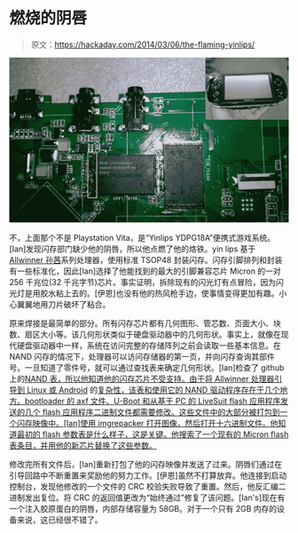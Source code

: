 # 燃烧的阴唇

> 原文：<https://hackaday.com/2014/03/06/the-flaming-yinlips/>

![furan-yinlips](img/21204a4acc639bca51a6f3356a97a4a2.png)

不，上面那个不是 Playstation Vita，是“Yinlips YDPG18A”便携式游戏系统。[Ian]发现闪存部门缺少他的阴唇，所以他点燃了他的烙铁。yin lips 基于 [Allwinner 孙茜](http://linux-sunxi.org/Main_Page)系列处理器，使用标准 TSOP48 封装闪存。闪存引脚排列和封装有一些标准化，因此[Ian]选择了他能找到的最大的引脚兼容芯片 Micron 的一对 256 千兆位(32 千兆字节)芯片。事实证明，拆除现有的闪光灯有点冒险，因为闪光灯是用胶水粘上去的。[伊恩]也没有他的热风枪手边，使事情变得更加有趣。小心翼翼地用刀片破坏了粘合。

原来焊接是最简单的部分。所有闪存芯片都有几何图形、管芯数、页面大小、块数、扇区大小等。该几何形状类似于硬盘驱动器中的几何形状。事实上，就像在现代硬盘驱动器中一样，系统在访问完整的存储阵列之前会读取一些基本信息。在 NAND 闪存的情况下，处理器可以访问存储器的第一页，并向闪存查询其部件号。一旦知道了零件号，就可以通过查找表来确定几何形状。[Ian]检查了 github 上的[NAND 表，所以他知道他的闪存芯片不受支持。由于将 Allwinner 处理器引导到 Linux 或 Android](https://github.com/linux-sunxi/linux-sunxi/blob/sunxi-3.0/drivers/block/sunxi_nand/src/scan/nand_id.c) 的[复杂性，该表和使用它的 NAND 驱动程序存在于几个地方。bootloader 的 axf 文件、U-Boot 和从基于 PC 的 LiveSuit flash 应用程序发送的几个 flash 应用程序二进制文件都需要修改。这些文件中的大部分被打包到一个闪存映像中。[Ian]使用 imgrepacker 打开图像，然后打开十六进制文件。他知道最初的 flash 参数表是什么样子，这是关键。他搜索了一个现有的 Micron flash 表条目，并用他的新芯片替换了这些参数。](http://rhombus-tech.net/allwinner_a10/)

修改完所有文件后，[Ian]重新打包了他的闪存映像并发送了过来。阴唇们通过在引导回路中不断重置来奖励他的努力工作。[伊恩]虽然不打算放弃。他连接到启动控制台，发现他修改的一个文件的 CRC 校验失败导致了重置。然后，他反汇编二进制发出复位。将 CRC 的返回值更改为“始终通过”修复了该问题。[Ian's]现在有一个注入胶原蛋白的阴唇，内部存储容量为 58GB。对于一个只有 2GB 内存的设备来说，这已经很不错了。
